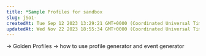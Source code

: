 ```yaml
---
title: *Sample Profiles for sandbox
slug: jSo1-
createdAt: Tue Sep 12 2023 13:29:21 GMT+0000 (Coordinated Universal Time)
updatedAt: Wed Nov 22 2023 18:55:34 GMT+0000 (Coordinated Universal Time)
---
```


-> Golden Profiles
-> how to use profile generator and event generator
